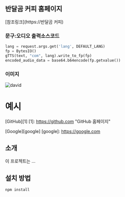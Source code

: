 ## 반달곰 커피 홈페이지
[참조링크](https://반달곰 커피)

### 문구:오디오 출력소스코드
```python
lang = request.args.get('lang', DEFAULT_LANG)
fp = BytesIO()
gTTS(text, "com", lang).write_to_fp(fp)
encoded_audio_data = base64.b64encode(fp.getvalue())
```
### 이미지
![david](./david/static/david.jpg)





# 예시
[GitHub][1]
[1]: https://github.com "GitHub 홈페이지"

[Google][google]
[google]: https://google.com


## 소개
이 프로젝트는 ...

## 설치 방법
```bash
npm install
